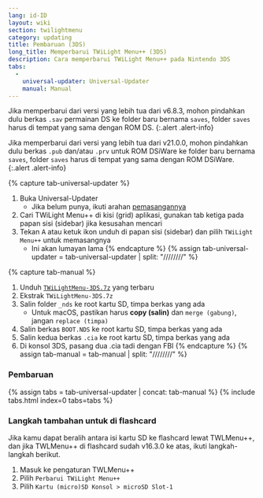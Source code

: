 ```yaml
---
lang: id-ID
layout: wiki
section: twilightmenu
category: updating
title: Pembaruan (3DS)
long_title: Memperbarui TWiLight Menu++ (3DS)
description: Cara memperbarui TWiLight Menu++ pada Nintendo 3DS
tabs:
  - 
    universal-updater: Universal-Updater
    manual: Manual
---
```


Jika memperbarui dari versi yang lebih tua dari v6.8.3, mohon pindahkan dulu berkas `.sav` permainan DS ke folder baru bernama `saves`, folder `saves` harus di tempat yang sama dengan ROM DS.
{:.alert .alert-info}

Jika memperbarui dari versi yang lebih tua dari v21.0.0, mohon pindahkan dulu berkas `.pub` dan/atau `.prv` untuk ROM DSiWare ke folder baru bernama `saves`, folder `saves` harus di tempat yang sama dengan ROM DSiWare.
{:.alert .alert-info}

{% capture tab-universal-updater %}
1. Buka Universal-Updater
   - Jika belum punya, ikuti arahan [pemasangannya](installing-3ds)
1. Cari TWiLight Menu++ di kisi (grid) aplikasi, gunakan tab ketiga pada papan sisi (sidebar) jika kesusahan mencari
1. Tekan <kbd class="face">A</kbd> atau ketuk ikon unduh di papan sisi (sidebar) dan pilih `TWiLight Menu++` untuk memasangnya
   - Ini akan lumayan lama
{% endcapture %}
{% assign tab-universal-updater = tab-universal-updater | split: "////////" %}

{% capture tab-manual %}
1. Unduh [`TWiLightMenu-3DS.7z`](https://github.com/DS-Homebrew/TWiLightMenu/releases/latest/download/TWiLightMenu-3DS.7z) yang terbaru
1. Ekstrak `TWiLightMenu-3DS.7z`
1. Salin folder `_nds` ke root kartu SD, timpa berkas yang ada
   - Untuk macOS, pastikan harus **copy (salin)** dan `merge (gabung)`, jangan `replace (timpa)`
1. Salin berkas `BOOT.NDS` ke root kartu SD, timpa berkas yang ada
1. Salin kedua berkas `.cia` ke root kartu SD, timpa berkas yang ada
1. Di konsol 3DS, pasang dua .cia tadi dengan FBI
{% endcapture %}
{% assign tab-manual = tab-manual | split: "////////" %}

### Pembaruan

{% assign tabs = tab-universal-updater | concat: tab-manual %}
{% include tabs.html index=0 tabs=tabs %}

### Langkah tambahan untuk di flashcard

Jika kamu dapat beralih antara isi kartu SD ke flashcard lewat TWLMenu++, dan jika TWLMenu++ di flashcard sudah v16.3.0 ke atas, ikuti langkah-langkah berikut.

1. Masuk ke pengaturan TWLMenu++
1. Pilih `Perbarui TWiLight Menu++`
1. Pilih `Kartu (micro)SD Konsol > microSD Slot-1`

